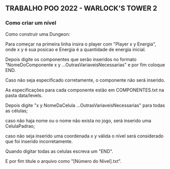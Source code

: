 ## TRABALHO POO 2022 - WARLOCK'S TOWER 2

### Como criar um nível
Como construir uma Dungeon:

Para começar na primeira linha insira o player com "Player x y Energia", onde x y é sua posicao e Energia é a quantidade de energia inicial.

Depois digite os componentes que serão inseridos no formato "NomeDoComponente x y ...OutrasVariaveisNecessarias" e por fim coloque END. 

Caso não seja especificado corretamente, o componente não será inserido.

As especificações para cada componente estão em COMPONENTES.txt na pasta data/levels.

Depois digite "x y NomeDaCelula ...OutrasVariaveisNecessarias" para todas as células;

caso não haja nome ou o nome não exista no jogo, será inserido uma CelulaPadrao;

caso não seja inserido uma coordenada x y válida o nível será considerado que foi inserido incorretamente.

Quando digitar todas as celulas escreva um "END".

E por fim titule o arquivo como "[Número do Nível].txt".



